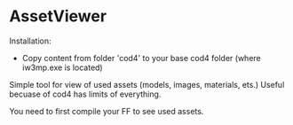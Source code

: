 # AssetViewer

Installation:
  - Copy content from folder 'cod4' to your base cod4 folder (where iw3mp.exe is located)

Simple tool for view of used assets (models, images, materials, ets.)
Useful becuase of cod4 has limits of everything.

You need to first compile your FF to see used assets.
